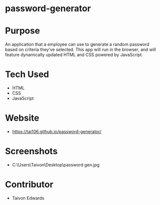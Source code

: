 # password-generator

# Purpose
 An application that a employee can use to generate a random password based on criteria they’ve selected. This app will run in the browser, and will feature dynamically updated HTML and CSS powered by JavaScript.


# Tech Used
* HTML
* CSS
* JavaScript

# Website
* https://tai106.github.io/password-generator/

# Screenshots
* C:\Users\Taivon\Desktop\password gen.jpg

  
# Contributor
* Taivon Edwards



